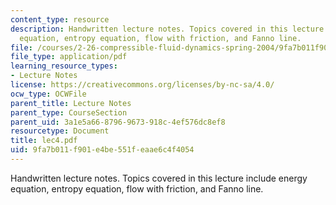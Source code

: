 ```yaml
---
content_type: resource
description: Handwritten lecture notes. Topics covered in this lecture include energy
  equation, entropy equation, flow with friction, and Fanno line.
file: /courses/2-26-compressible-fluid-dynamics-spring-2004/9fa7b011f901e4be551feaae6c4f4054_lec4.pdf
file_type: application/pdf
learning_resource_types:
- Lecture Notes
license: https://creativecommons.org/licenses/by-nc-sa/4.0/
ocw_type: OCWFile
parent_title: Lecture Notes
parent_type: CourseSection
parent_uid: 3a1e5a66-8796-9673-918c-4ef576dc8ef8
resourcetype: Document
title: lec4.pdf
uid: 9fa7b011-f901-e4be-551f-eaae6c4f4054
---
```

Handwritten lecture notes. Topics covered in this lecture include energy equation, entropy equation, flow with friction, and Fanno line.